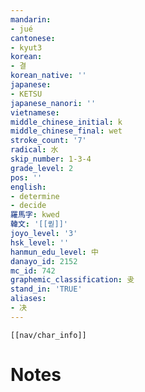 ```yaml
---
mandarin:
- jué
cantonese:
- kyut3
korean:
- 결
korean_native: ''
japanese:
- KETSU
japanese_nanori: ''
vietnamese:
middle_chinese_initial: k
middle_chinese_final: wet
stroke_count: '7'
radical: 水
skip_number: 1-3-4
grade_level: 2
pos: ''
english:
- determine
- decide
羅馬字: kwed
韓文: '[[퀃]]'
joyo_level: '3'
hsk_level: ''
hanmun_edu_level: 中
danayo_id: 2152
mc_id: 742
graphemic_classification: 叏
stand_in: 'TRUE'
aliases:
- 决
---
```

```meta-bind-embed
[[nav/char_info]]
```

# Notes
